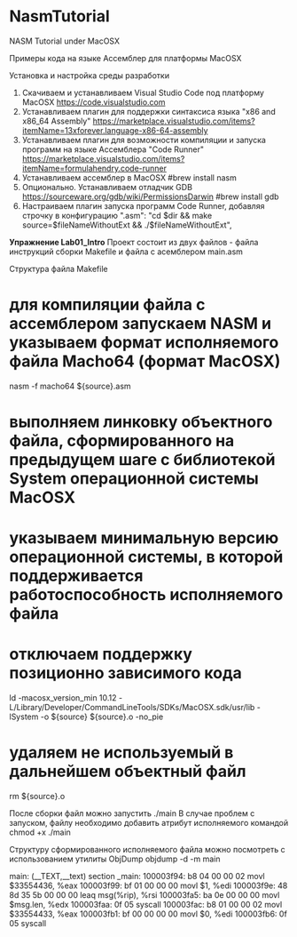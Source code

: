 # NasmTutorial
NASM Tutorial under MacOSX

Примеры кода на языке Ассемблер для платформы MacOSX

Установка и настройка среды разработки
1. Скачиваем и устанавливаем Visual Studio Code под платформу MacOSX https://code.visualstudio.com
2. Устанавливаем плагин для поддержки синтаксиса языка "x86 and x86_64 Assembly" https://marketplace.visualstudio.com/items?itemName=13xforever.language-x86-64-assembly
3. Устанавливаем плагин для возможности компиляции и запуска программ на языке Ассемблера "Code Runner" https://marketplace.visualstudio.com/items?itemName=formulahendry.code-runner
4. Устанавливаем ассемблер в MacOSX #brew install nasm
5. Опционально. Устанавливаем отладчик GDB https://sourceware.org/gdb/wiki/PermissionsDarwin #brew install gdb
6. Настраиваем плагин запуска программ Code Runner, добавляя строчку в конфигурацию ".asm": "cd $dir && make source=$fileNameWithoutExt && ./$fileNameWithoutExt",

**Упражнение Lab01_Intro**
Проект состоит из двух файлов - файла инструкций сборки Makefile и файла с асемблером main.asm

Структура файла Makefile
# для компиляции файла с ассемблером запускаем NASM и указываем формат исполняемого файла Macho64 (формат MacOSX)
nasm -f macho64 ${source}.asm
# выполняем линковку объектного файла, сформированного на предыдущем шаге с библиотекой System операционной системы MacOSX
# указываем минимальную версию операционной системы, в которой поддерживается работоспособность исполняемого файла
# отключаем поддержку позиционно зависимого кода
ld -macosx_version_min 10.12 -L/Library/Developer/CommandLineTools/SDKs/MacOSX.sdk/usr/lib -lSystem -o ${source} ${source}.o -no_pie
# удаляем не используемый в дальнейшем объектный файл
rm ${source}.o
  
После сборки файл можно запустить ./main
В случае проблем с запуском, файлу необходимо добавить атрибут исполняемого командой chmod +x ./main

Структуру сформированного исполняемого файла можно посмотреть с использованием утилиты ObjDump
objdump -d -m main

main:
(__TEXT,__text) section
_main:
100003f94:	b8 04 00 00 02        movl	$33554436, %eax
100003f99:	bf 01 00 00 00        movl	$1, %edi
100003f9e:	48 8d 35 5b 00 00 00	leaq	msg(%rip), %rsi
100003fa5:	ba 0e 00 00 00        movl	$msg.len, %edx
100003faa:	0f 05                 syscall
100003fac:	b8 01 00 00 02        movl	$33554433, %eax
100003fb1:	bf 00 00 00 00        movl	$0, %edi
100003fb6:	0f 05                 syscall
